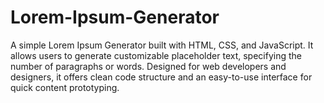 # Lorem-Ipsum-Generator
A simple Lorem Ipsum Generator built with HTML, CSS, and JavaScript. It allows users to generate customizable placeholder text, specifying the number of paragraphs or words. Designed for web developers and designers, it offers clean code structure and an easy-to-use interface for quick content prototyping.
